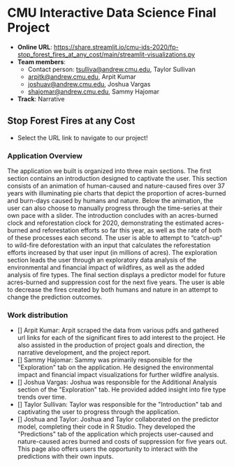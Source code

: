 # CMU Interactive Data Science Final Project

* **Online URL**: https://share.streamlit.io/cmu-ids-2020/fp-stop_forest_fires_at_any_cost/main/streamlit-visualizations.py
* **Team members**:
  * Contact person: tsulliva@andrew.cmu.edu, Taylor Sullivan
  * arpitk@andrew.cmu.edu, Arpit Kumar
  * joshuav@andrew.cmu.edu, Joshua Vargas
  * shajomar@andrew.cmu.edu, Sammy Hajomar
* **Track**: Narrative

## Stop Forest Fires at any Cost

- Select the URL link to navigate to our project!

### Application Overview
The application we built is organized into three main sections. The first section contains an introduction designed to captivate the user. This section consists of an animation of human-caused and nature-caused fires over 37 years with illuminating pie charts that depict the proportion of acres-burned and burn-days caused by humans and nature. Below the animation, the user can also choose to manually progress through the time-series at their own pace with a slider. The introduction concludes with an acres-burned clock and reforestation clock for 2020, demonstrating the estimated acres-burned and reforestation efforts so far this year, as well as the rate of both of these processes each second. The user is able to attempt to “catch-up” to wild-fire deforestation with an input that calculates the reforestation efforts increased by that user input (in millions of acres). The exploration section leads the user through an exploratory data analysis of the environmental and financial impact of wildfires, as well as the added analysis of fire types. The final section displays a predictor model for future acres-burned and suppression cost for the next five years. The user is able  to decrease the fires created by both humans and nature in an attempt to change the prediction outcomes. 

### Work distribution

- [] Arpit Kumar: Arpit scraped the data from various pdfs and gathered url links for each of the significant fires to add interest to the project. He also assisted in the production of project goals and direction, the narrative development, and the project report. 
- [] Sammy Hajomar: Sammy was primarily responsible for the "Exploration" tab on the application. He designed the environmental impact and financial impact visualizations for further wildfire analysis. 
- [] Joshua Vargas: Joshua was responsible for the Additional Analysis section of the "Exploration" tab. He provided added insight into fire type trends over time. 
- [] Taylor Sullivan: Taylor was responsible for the "Introduction" tab and captivating the user to progress through the application.
- [] Joshua and Taylor: Joshua and Taylor collaborated on the predictor model, completing their code in R Studio. They developed the "Predictions" tab of the application which projects user-caused and nature-caused acres burned and costs of suppression for five years out. This page also offers users the opportunity to interact with the predictions with their own inputs. 
